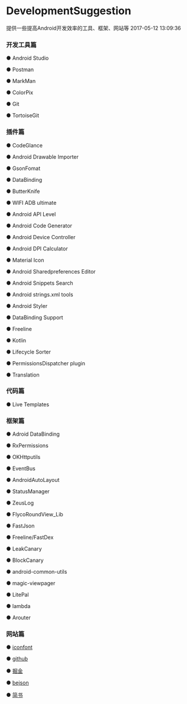 # DevelopmentSuggestion
提供一些提高Android开发效率的工具、框架、网站等
2017-05-12 13:09:36 

### 开发工具篇

  ● Android Studio 

  ● Postman

  ● MarkMan

  ● ColorPix

  ● Git

  ● TortoiseGit

### 插件篇

  ● CodeGlance

  ● Android Drawable Importer

  ● GsonFomat

  ● DataBinding

  ● ButterKnife

  ● WIFI ADB ultimate

  ● Android API Level

  ● Android Code Generator

  ● Android Device Controller

  ● Android DPI Calculator

  ● Material Icon

  ● Android Sharedpreferences Editor

  ● Android Snippets Search

  ● Android strings.xml tools

  ● Android Styler

  ● DataBinding Support

  ● Freeline

  ● Kotlin 

  ● Lifecycle Sorter

  ● PermissionsDispatcher plugin

  ● Translation

### 代码篇

  ● Live Templates

### 框架篇

  ● Adroid DataBinding

  ● RxPermissions

  ● OKHttputils

  ● EventBus

  ● AndroidAutoLayout

  ● StatusManager

  ● ZeusLog

  ● FlycoRoundView_Lib

  ● FastJson

  ● Freeline/FastDex

  ● LeakCanary

  ● BlockCanary

  ● android-common-utils

  ● magic-viewpager

  ● LitePal

  ● lambda

  ● Arouter


### 网站篇

  ● [iconfont](http://www.iconfont.cn/)

  ● [github](http://www.github.com)

  ● [掘金](http://juejin.im)

  ● [bejson](http://www.bejson.com)

  ● [简书](http://www.jianshu.com/)

